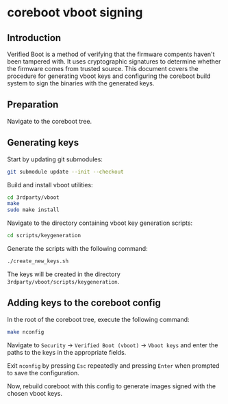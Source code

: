 # coreboot vboot signing

## Introduction

Verified Boot is a method of verifying that the firmware compents haven't been
tampered with. It uses cryptographic signatures to determine whether the
firmware comes from trusted source. This document covers the procedure for
generating vboot keys and configuring the coreboot build system to sign the
binaries with the generated keys.

## Preparation

Navigate to the coreboot tree.

## Generating keys

Start by updating git submodules:

```bash
git submodule update --init --checkout
```

Build and install vboot utilities:

```bash
cd 3rdparty/vboot
make
sudo make install
```

Navigate to the directory containing vboot key generation scripts:

```bash
cd scripts/keygeneration
```

Generate the scripts with the following command:

```bash
./create_new_keys.sh
```

The keys will be created in the directory `3rdparty/vboot/scripts/keygeneration`.

## Adding keys to the coreboot config

In the root of the coreboot tree, execute the following command:

```bash
make nconfig
```

Navigate to `Security` -> `Verified Boot (vboot)` -> `Vboot keys` and enter the
paths to the keys in the appropriate fields.

Exit `nconfig` by pressing `Esc` repeatedly and pressing `Enter` when prompted
to save the configuration.

Now, rebuild coreboot with this config to generate images signed with the chosen
vboot keys.
